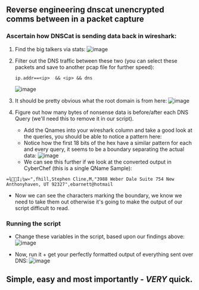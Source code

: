 ## Reverse engineering dnscat unencrypted comms between in a packet capture

### Ascertain how DNSCat is sending data back in wireshark:
1. Find the big talkers via stats:
![image](https://github.com/Broomey28/reverse_engineering_dnscat2/assets/56151530/dd355045-3172-461b-b2d5-2d1e55e6b406)
2. Filter out the DNS traffic between these two (you can select these packets and save to another pcap file for further speed):

   
   ```ip.addr==<ip>  && <ip> && dns ```
   
      ![image](https://github.com/Broomey28/reverse_engineering_dnscat2/assets/56151530/f93dcbe3-0e97-4656-9adb-fa56b24b1d4a)
3. It should be pretty obvious what the root domain is from here:
   ![image](https://github.com/Broomey28/reverse_engineering_dnscat2/assets/56151530/c49965f6-5d21-4bb2-9005-d9f7a1785752)
4. Figure out how many bytes of nonsense data is before/after each DNS Query (we'll need this to remove it in our script).
   - Add the Qnames into your wireshark column and take a good look at the queries, you should be able to notice a pattern here:
   - Notice how the first 18 bits of the hex have a similar pattern for each and every query, it seems to be a boundary separating the actual data:
   ![image](https://github.com/Broomey28/reverse_engineering_dnscat2/assets/56151530/5ccc1e4c-394e-431c-95a9-a87a8ca57043)
   - We can see this further if we look at the converted output in CyberChef (this is a single QName Sample):
```
=¾Í¡¼w«",fhill,Stephen Cline,M,"3988 Weber Dale Suite 754 New Anthonyhaven, UT 92327",ebarnett@hotmail
```
   - Now we can see the characters marking the boundary, we know we need to take them out otherwise it's going to make the output of our script difficult to read.
### Running the script
  - Change these variables in the script, based upon our findings above:
 ![image](https://github.com/Broomey28/reverse_engineering_dnscat2/assets/56151530/bb7420a5-77c4-4a0c-beb7-018654798b39)

  - Now, run it + get your perfectly formatted output of everything sent over DNS:
 ![image](https://github.com/Broomey28/reverse_engineering_dnscat2/assets/56151530/874634ef-c0fd-4427-a4de-1038dc2219d8)

## Simple, easy and most importantly - *VERY* quick.
